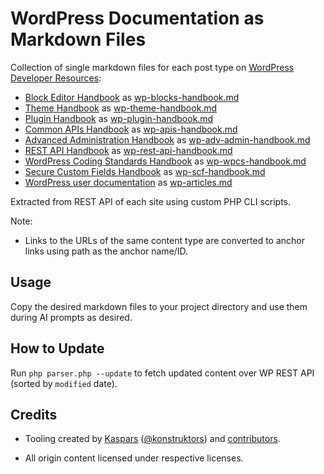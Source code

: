 # WordPress Documentation as Markdown Files

Collection of single markdown files for each post type on [WordPress Developer Resources](https://developer.wordpress.org):

- [Block Editor Handbook](https://developer.wordpress.org/block-editor/) as [wp-blocks-handbook.md](docs/wp-blocks-handbook.md)
- [Theme Handbook](https://developer.wordpress.org/themes/) as [wp-theme-handbook.md](docs/wp-theme-handbook.md)
- [Plugin Handbook](https://developer.wordpress.org/plugins/) as [wp-plugin-handbook.md](docs/wp-plugin-handbook.md)
- [Common APIs Handbook](https://developer.wordpress.org/apis/) as [wp-apis-handbook.md](docs/wp-apis-handbook.md)
- [Advanced Administration Handbook](https://developer.wordpress.org/advanced-administration/) as [wp-adv-admin-handbook.md](docs/wp-adv-admin-handbook.md)
- [REST API Handbook](https://developer.wordpress.org/rest-api/) as [wp-rest-api-handbook.md](docs/wp-rest-api-handbook.md)
- [WordPress Coding Standards Handbook](https://developer.wordpress.org/coding-standards/) as [wp-wpcs-handbook.md](docs/wp-wpcs-handbook.md)
- [Secure Custom Fields Handbook](https://developer.wordpress.org/secure-custom-fields/) as [wp-scf-handbook.md](docs/wp-scf-handbook.md)
- [WordPress user documentation](https://wordpress.org/documentation/) as [wp-articles.md](docs/wp-articles.md)

Extracted from REST API of each site using custom PHP CLI scripts.

Note:

- Links to the URLs of the same content type are converted to anchor links using path as the anchor name/ID.

## Usage

Copy the desired markdown files to your project directory and use them during AI prompts as desired.

## How to Update

Run `php parser.php --update` to fetch updated content over WP REST API (sorted by `modified` date).

## Credits

- Tooling created by [Kaspars](https://kaspars.net) ([@konstruktors](https://x.com/konstruktors)) and [contributors](https://github.com/kasparsd/wp-docs-md/graphs/contributors).

- All origin content licensed under respective licenses.
